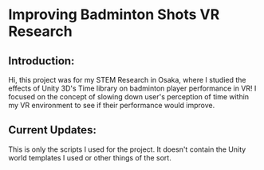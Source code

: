 # Improving Badminton Shots VR Research
## Introduction:
Hi, this project was for my STEM Research in Osaka, where I studied the effects of Unity 3D's Time library on badminton player performance in VR! I focused on the concept of slowing down user's perception of time within my VR environment to see if their performance would improve.

## Current Updates:
This is only the scripts I used for the project. It doesn't contain the Unity world templates I used or other things of the sort.
